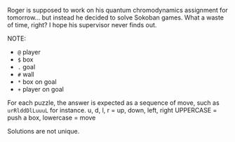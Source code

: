 Roger is supposed to work on his quantum chromodynamics assignment for tomorrow... but instead he decided to solve Sokoban games.
What a waste of time, right? I hope his supervisor never finds out.


NOTE:
- `@` player
- `$` box
- `.` goal
- `#` wall
- `*` box on goal
- `+` player on goal

For each puzzle, the answer is expected as a sequence of move, such as `urRlddDlLuuuL` for instance.
u, d, l, r = up, down, left, right
UPPERCASE = push a box, lowercase = move

Solutions are not unique.